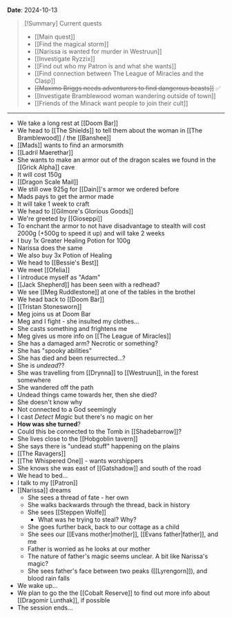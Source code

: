 **Date**: 2024-10-13

> [!Summary] Current quests
> - [[Main quest]]
> - [[Find the magical storm]]
> - [[Narissa is wanted for murder in Westruun]]
> - [[Investigate Ryzzix]]
> - [[Find out who my Patron is and what she wants]]
> - [[Find connection between The League of Miracles and the Clasp]]
> - ~~[[Maximo Briggs needs adventurers to find dangerous beasts]]~~ ✅
> - [[Investigate Bramblewood woman wandering outside of town]]
> - [[Friends of the Minack want people to join their cult]]

---
- We take a long rest at [[Doom Bar]]
- We head to [[The Shields]] to tell them about the woman in [[The Bramblewood]] / the [[Banshee]]
- [[Mads]] wants to find an armorsmith
- [[Ladril Maerethar]]
- She wants to make an armor out of the dragon scales we found in the [[Grick Alpha]] cave
- It will cost 150g
- [[Dragon Scale Mail]]
- We still owe 925g for [[Dain]]'s armor we ordered before
- Mads pays to get the armor made
- It will take 1 week to craft
- We head to [[Gilmore's Glorious Goods]]
- We're greeted by [[Gioseppi]]
- To enchant the armor to not have disadvantage to stealth will cost 2000g (+500g to speed it up) and will take 2 weeks
- I buy 1x Greater Healing Potion for 100g
- Narissa does the same
- We also buy 3x Potion of Healing
- We head to [[Bessie's Best]]
- We meet [[Ofelia]]
- I introduce myself as "Adam"
- [[Jack Shepherd]] has been seen with a redhead?
- We see [[Meg Ruddlestone]] at one of the tables in the brothel
- We head back to [[Doom Bar]]
- [[Tristan Stonesworn]]
- Meg joins us at Doom Bar
- Meg and I fight - she insulted my clothes...
- She casts something and frightens me
- Meg gives us more info on [[The League of Miracles]]
- She has a damaged arm? Necrotic or something?
- She has "spooky abilities"
- She has died and been resurrected...?
- She is *undead*??
- She was travelling from [[Drynna]] to [[Westruun]], in the forest somewhere
- She wandered off the path
- Undead things came towards her, then she died?
- She doesn't know why
- Not connected to a God seemingly
- I cast *Detect Magic* but there's no magic on her
- **How was she turned**?
- Could this be connected to the Tomb in [[Shadebarrow]]?
- She lives close to the [[Hobgoblin tavern]]
- She says there is "undead stuff" happening on the plains
- [[The Ravagers]]
- [[The Whispered One]] - wants worshippers
- She knows she was east of [[Gatshadow]] and south of the road
- We head to bed...
- I talk to my [[Patron]]
- [[Narissa]] dreams
	- She sees a thread of fate - her own
	- She walks backwards through the thread, back in history
	- She sees [[Steppen Wolfe]]
		- What was he trying to steal? Why?
	- She goes further back, back to our cottage as a child
	- She sees our [[Evans mother|mother]], [[Evans father|father]], and me
	- Father is worried as he looks at our mother
	- The nature of father's magic seems unclear. A bit like Narissa's magic?
	- She sees father's face between two peaks ([[Lyrengorn]]), and blood rain falls
- We wake up...
- We plan to go the the [[Cobalt Reserve]] to find out more info about [[Dragomir Lunthak]], if possible
- The session ends...